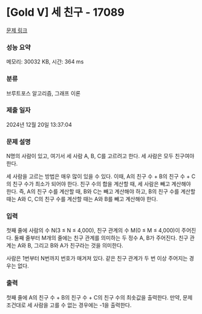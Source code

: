 # [Gold V] 세 친구 - 17089 

[문제 링크](https://www.acmicpc.net/problem/17089) 

### 성능 요약

메모리: 30032 KB, 시간: 364 ms

### 분류

브루트포스 알고리즘, 그래프 이론

### 제출 일자

2024년 12월 20일 13:37:04

### 문제 설명

<p>N명의 사람이 있고, 여기서 세 사람 A, B, C를 고르려고 한다. 세 사람은 모두 친구여야 한다.</p>

<p>세 사람을 고르는 방법은 매우 많이 있을 수 있다. 이때, A의 친구 수 + B의 친구 수 + C의 친구 수가 최소가 되어야 한다. 친구 수의 합을 계산할 때, 세 사람은 빼고 계산해야 한다. 즉, A의 친구 수를 계산할 때, B와 C는 빼고 계산해야 하고, B의 친구 수를 계산할 때는 A와 C, C의 친구 수를 계산할 때는 A와 B를 빼고 계산해야 한다.</p>

### 입력 

 <p>첫째 줄에 사람의 수 N(3 ≤ N ≤ 4,000), 친구 관계의 수 M(0 ≤ M ≤ 4,000)이 주어진다. 둘째 줄부터 M개의 줄에는 친구 관계를 의미하는 두 정수 A, B가 주어진다. 친구 관계는 A와 B, 그리고 B와 A가 친구라는 것을 의미한다.</p>

<p>사람은 1번부터 N번까지 번호가 매겨져 있다. 같은 친구 관계가 두 번 이상 주어지는 경우는 없다.</p>

### 출력 

 <p>첫째 줄에 A의 친구 수 + B의 친구 수 + C의 친구 수의 최솟값을 출력한다. 만약, 문제 조건대로 세 사람을 고를 수 없는 경우에는 -1을 출력한다.</p>

